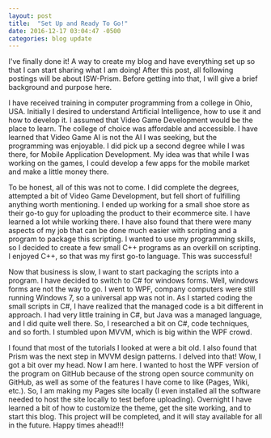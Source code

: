 ```yaml
---
layout: post
title:  "Set Up and Ready To Go!"
date: 2016-12-17 03:04:47 -0500
categories: blog update
---
```


I've finally done it! A way to create my blog and have everything set up so that I can start 
sharing what I am doing! After this post, all following postings will be about ISW-Prism. Before
getting into that, I will give a brief background and purpose here.

I have received training in computer programming from a college in Ohio, USA. Initially I desired
to understand Artificial Intelligence, how to use it and how to develop it. I assumed that Video
Game Development would be the place to learn. The college of choice was affordable and accessible. 
I have learned that Video Game AI is not the AI I was seeking, but the programming was enjoyable.
I did pick up a second degree while I was there, for Mobile Application Development. My idea was 
that while I was working on the games, I could develop a few apps for the mobile market and make
a little money there.

To be honest, all of this was not to come. I did complete the degrees, attempted a bit of Video
Game Development, but fell short of fulfilling anything worth mentioning. I ended up working for 
a small shoe store as their go-to guy for uploading the product to their ecommerce site. I have 
learned a lot while working there. I have also found that there were many aspects of my job that 
can be done much easier with scripting and a program to package this scripting. I wanted to use 
my programming skills, so I decided to create a few small C++ programs as an overkill on scripting. 
I enjoyed C++, so that was my first go-to language. This was successful!

Now that business is slow, I want to start packaging the scripts into a program. I have decided to 
switch to C# for windows forms. Well, windows forms are not the way to go. I went to WPF, company 
computers were still running Windows 7, so a universal app was not in. As I started coding the small 
scripts in C#, I have realized that the managed code is a bit different in approach. I had very 
little training in C#, but Java was a managed language, and I did quite well there. So, I researched 
a bit on C#, code techniques, and so forth. I stumbled upon MVVM, which is big within the WPF crowd. 

I found that most of the tutorials I looked at were a bit old. I also found that Prism was the next 
step in MVVM design patterns. I delved into that! Wow, I got a bit over my head. Now I am here. I 
wanted to host the WPF version of the program on GitHub because of the strong open source community 
on GitHub, as well as some of the features I have come to like (Pages, Wiki, etc.). So, I am making 
my Pages site locally (I even installed all the software needed to host the site locally to test 
before uploading). Overnight I have learned a bit of how to customize the theme, get the site working, 
and to start this blog. This project will be completed, and it will stay available for all in the 
future. Happy times ahead!!!
